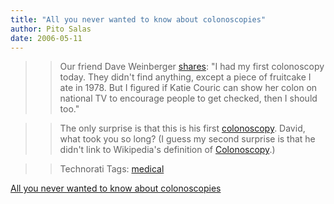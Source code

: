 ```yaml
---
title: "All you never wanted to know about colonoscopies"
author: Pito Salas
date: 2006-05-11
---
```



>>

>> Our friend Dave Weinberger
[shares](<http://www.hyperorg.com/blogger/mtarchive/colonoscopy_more_than_you_want.html>):
"I had my first colonoscopy today. They didn't find anything, except a piece
of fruitcake I ate in 1978. But I figured if Katie Couric can show her colon
on national TV to encourage people to get checked, then I should too."

>>

>> The only surprise is that this is his first
[colonoscopy](<http://en.wikipedia.org/wiki/Colonoscopy>). David, what took
you so long? (I guess my second surprise is that he didn't link to Wikipedia's
definition of [Colonoscopy](<http://Colonoscopy>).)

>>

>> Technorati Tags: [medical](<http://www.technorati.com/tag/medical>)


[All you never wanted to know about colonoscopies](None)
